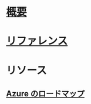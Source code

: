 # [概要](index.md)
# [リファレンス](http://docs.microsoft.com/dotnet/api/?term=Microsoft.Azure)
# リソース
## [Azure のロードマップ](https://azure.microsoft.com/roadmap/)
